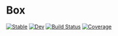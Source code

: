 # Box

[![Stable](https://img.shields.io/badge/docs-stable-blue.svg)](https://mathutopia.github.io/Box.jl/stable/)
[![Dev](https://img.shields.io/badge/docs-dev-blue.svg)](https://mathutopia.github.io/Box.jl/dev/)
[![Build Status](https://github.com/mathutopia/Box.jl/actions/workflows/CI.yml/badge.svg?branch=main)](https://github.com/mathutopia/Box.jl/actions/workflows/CI.yml?query=branch%3Amain)
[![Coverage](https://codecov.io/gh/mathutopia/Box.jl/branch/main/graph/badge.svg)](https://codecov.io/gh/mathutopia/Box.jl)
